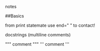 notes 

##Basics

from print statemate use end=" " to contact!

docstrings (multiline comments)

"""   comment """
'''   comment '''